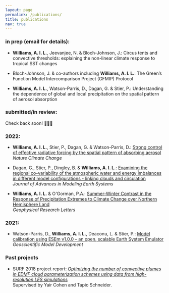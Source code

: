 ```yaml
---
layout: page
permalink: /publications/
title: publications
nav: true
---
```


### in prep (email for details): 

 - **Williams, A. I. L.**, Jeevanjee, N. & Bloch-Johnson, J.: Circus tents and convective thresholds: explaining the non-linear climate response to tropical SST changes

 - Bloch-Johnson, J. & co-authors including **Williams, A. I. L.**: The Green’s Function Model Intercomparison Project (GFMIP) Protocol
 
 - **Williams, A. I. L.**, Watson-Parris, D., Dagan, G. & Stier, P.: Understanding the dependence of global and local precipitation on the spatial pattern of aerosol absorption

### submitted/in review:

Check back soon! 🤞🤞🤞
  
### 2022:
    
 - **Williams, A. I. L.**, Stier, P., Dagan, G. & Watson-Parris, D.: [Strong control of effective radiative forcing by the spatial pattern of absorbing aerosol](https://www.nature.com/articles/s41558-022-01415-4) \
    *Nature Climate Change*
    
 - Dagan, G., Stier, P., Dingley, B. & **Williams, A. I. L.**: [Examining the regional co-variability of the atmospheric water and energy imbalances in different model configurations - linking clouds and circulation](https://agupubs.onlinelibrary.wiley.com/doi/10.1029/2021MS002951?af=R) \
     *Journal of Advances in Modeling Earth Systems* 
   
 - **Williams, A. I. L.** & O'Gorman, P.A.: [Summer-Winter Contrast in the Response of Precipitation Extremes to Climate Change over Northern Hemisphere Land](https://agupubs.onlinelibrary.wiley.com/doi/10.1029/2021GL096531) \
    *Geophysical Research Letters* 
 
### 2021:
 
 - Watson-Parris, D., **Williams, A. I. L.**, Deaconu, L. & Stier, P.: [Model calibration using ESEm v1.0.0 – an open, scalable Earth System Emulator](https://gmd.copernicus.org/articles/14/7659/2021/gmd-14-7659-2021.html) \
    *Geoscientific Model Development* 

### Past projects

 - SURF 2018 project report: [*Optimizing the number of convective plumes in EDMF cloud parameterization schemes using data from high-resolution LES simulations*](https://andrewwilliams3142.github.io/assets/pdf/Optimizing_the_number_of_convective_plumes_in_EDMF_cloud_parameterization_schemes_using_data_from_high_resolution_LES_simulations.pdf) \
   Supervised by Yair Cohen and Tapio Schneider.
